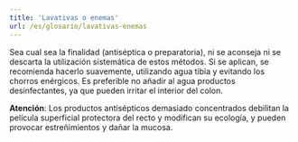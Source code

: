 ```yaml
---
title: 'Lavativas o enemas'
url: /es/glosario/lavativas-enemas
---
```


Sea cual sea la finalidad (antiséptica o preparatoria), ni se aconseja ni se descarta la utilización sistemática de estos métodos. Si se aplican, se recomienda hacerlo suavemente, utilizando agua tibia y evitando los chorros enérgicos. Es preferible no añadir al agua productos desinfectantes, ya que pueden irritar el interior del colon.

**Atención**: Los productos antisépticos demasiado concentrados debilitan la película superficial protectora del recto y modifican su ecología, y pueden provocar estreñimientos y dañar la mucosa.